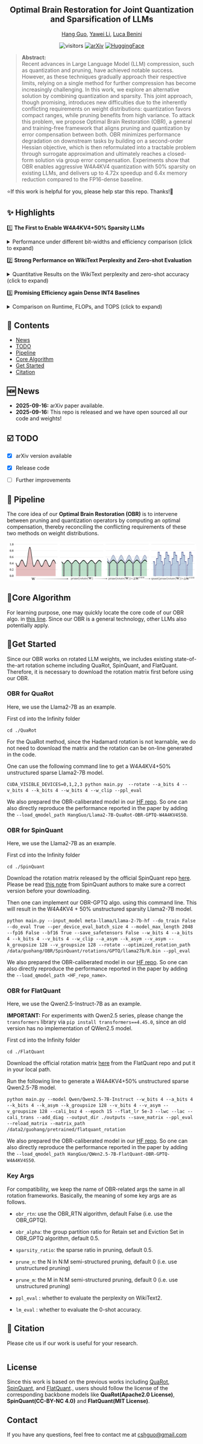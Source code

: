 
<div align="center">

<h2>
Optimal Brain Restoration for Joint Quantization and Sparsification of LLMs 
</h2>

[Hang Guo](https://csguoh.github.io/), [Yawei Li](https://yaweili.bitbucket.io/), [Luca Benini](https://ee.ethz.ch/the-department/people-a-z/person-detail.luca-benini.html)

![visitors](https://visitor-badge.laobi.icu/badge?page_id=cshguo.OBR)
[![arXiv](https://img.shields.io/badge/arXiv-2509.11177-b31b1b.svg)](http://arxiv.org/abs/2509.11177)
[![HuggingFace](https://img.shields.io/badge/HuggingFace-OBR-yellow.svg?logo=huggingface)](https://huggingface.co/collections/HangGuo/optimal-brain-resotration-689863c8687d3aeed27f9a96)

</div>

> **Abstract:**  
Recent advances in Large Language Model (LLM) compression, such as quantization and pruning, have achieved notable success. However, as these techniques gradually approach their respective limits, relying on a single method for further compression has become increasingly challenging. In this work, we explore an alternative solution by combining quantization and sparsity. This joint approach, though promising, introduces new difficulties due to the inherently conflicting requirements on weight distributions: quantization favors compact ranges, while pruning benefits from high variance. To attack this problem, we propose Optimal Brain Restoration (OBR), a general and training-free framework that aligns pruning and quantization by error compensation between both. OBR minimizes performance degradation on downstream tasks by building on a second-order Hessian objective, which is then reformulated into a tractable problem through surrogate approximation and ultimately reaches a closed-form solution via group error compensation. Experiments show that OBR enables aggressive W4A4KV4 quantization with 50% sparsity on existing LLMs, and delivers up to 4.72x speedup and 6.4x memory reduction compared to the FP16-dense baseline.

⭐If this work is helpful for you, please help star this repo. Thanks!🤗

## ✨ Highlights

1️⃣ **The First to Enable W4A4KV4+50% Sparsity LLMs** 


<details>
<summary>Performance under different bit-widths and efficiency comparison (click to expand)</summary>

<p align="center">
    <img src="assets/motivation.jpg" style="border-radius: 15px">
</p>
</details>



2️⃣ **Strong Performance on WikiText Perplexity and Zero-shot Evaluation**

<details>
<summary>Quantitative Results on the WikiText perplexity and zero-shot accuracy (click to expand)</summary>

<p align="center">
    <img src="assets/exp_flatquant.jpg" style="border-radius: 15px">
</p>
</details>


3️⃣ **Promising Efficiency again Dense INT4  Baselines** 

<details>
<summary>Comparison on Runtime, FLOPs, and TOPS (click to expand)</summary>

<p align="center">
    <img src="assets/exp_efficiency.jpg" width="600" style="border-radius: 15px">
</p>
</details>

## 📑 Contents

- [News](#news)
- [TODO](#todo)
- [Pipeline](#pipeline)
- [Core Algorithm](#core_algorithm)
- [Get Started](#get_started)
- [Citation](#cite)

## <a name="news"></a> 🆕 News

- **2025-09-16:** arXiv paper available.
- **2025-09-16:** This repo is released and we have open sourced all our code and weights!



## <a name="todo"></a> ☑️ TODO

- [x] arXiv version available 
- [x] Release code
- [ ] Further improvements


## <a name="pipeline"></a> 👀 Pipeline

The core idea of our **Optimal Brain Restoration (OBR)**  is to intervene between pruning and quantization operators by computing an optimal compensation, thereby reconciling the conflicting requirements of these two methods on weight distributions.


<p align="center">
    <img src="assets/pipeline.jpg" style="border-radius: 15px">
</p>



##  <a name="core_algorithm"></a> 🎈Core Algorithm

For learning purpose, one may quickly locate the core code of our OBR algo. in [this line](https://github.com/csguoh/OBR/blob/4ccfd46eb3062fc432408816ece4530e71e8091b/QuaRot/obr_utils.py#L186). Since our OBR is a general technology, other LLMs also potentially apply.




##  <a name="get_started"></a> 💪Get Started

Since our OBR works on rotated LLM weights, we includes existing state-of-the-art rotation scheme including QuaRot, SpinQuant, and FlatQuant. Therefore, it is necessary to download the rotation matrix first before using our OBR.



### OBR for QuaRot
Here, we use the Llama2-7B as an example.

First cd into the Infinity folder

```
cd ./QuaRot
```

For the  QuaRot method, since the Hadamard rotation is not learnable, we do not need to download the matrix and the rotation can be on-line generated in the code.

One can use the following command line to get a W4A4KV4+50% unstructured sparse Llama2-7B model.

```
CUDA_VISIBLE_DEVICES=0,1,2,3 python main.py  --rotate --a_bits 4 --v_bits 4 --k_bits 4 --w_bits 4 --w_clip --ppl_eval
```

We also prepared the OBR-caliberated model in our [HF repo](https://huggingface.co/collections/HangGuo/optimal-brain-resotration-689863c8687d3aeed27f9a96). So one can also directly reproduce the performance reported in the paper by adding the `--load_qmodel_path HangGuo/Llama2-7B-QuaRot-OBR-GPTQ-W4A4KV4S50`. 

### OBR for SpinQuant

Here, we use the Llama2-7B as an example.

First cd into the Infinity folder

```
cd ./SpinQuant
```

Download the rotation matrix released by the official SpinQuant repo [here](https://drive.google.com/drive/folders/1nV9juzE6_OHr10y6Ke5KCyOiGqDr0srX). Please be read [this note](https://github.com/facebookresearch/SpinQuant?tab=readme-ov-file#note) from SpinQuant authors to make sure a correct version before your downloading. 

Then one can implement our OBR-GPTQ algo. using this command line. This will result in the W4A4KV4 + 50% unstructured sparsity Llama2-7B model. 

```
python main.py --input_model meta-llama/Llama-2-7b-hf --do_train False --do_eval True --per_device_eval_batch_size 4 --model_max_length 2048 --fp16 False --bf16 True --save_safetensors False --w_bits 4 --a_bits 4 --k_bits 4 --v_bits 4 --w_clip --a_asym --k_asym --v_asym --k_groupsize 128 --v_groupsize 128 --rotate --optimized_rotation_path /data/guohang/OBR/SpinQuant/rotations/GPTQ/llama27b/R.bin --ppl_eval
```

We also prepared the OBR-caliberated model in our [HF repo](https://huggingface.co/collections/HangGuo/optimal-brain-resotration-689863c8687d3aeed27f9a96). So one can also directly reproduce the performance reported in the paper by adding the `--load_qmodel_path <HF_repo_name>`. 

### OBR for FlatQuant

Here, we use the Qwen2.5-Instruct-7B as an example.

**IMPORTANT:**  For experiments with Qwen2.5 series, please change the `transformers` library via `pip install transformers==4.45.0`, since an old version has no implementation of QWen2.5 model. 


First cd into the Infinity folder

```
cd ./FlatQuant
```

Download the official rotation matrix [here](https://huggingface.co/ruikangliu/FlatQuant/tree/main/qwen-2.5-instruct-7b/w4a4) from the FlatQuant repo and put it in your local  path. 

Run the following line to generate a W4A4KV4+50% unstructured sparse Qwen2.5-7B model.

```
python main.py --model Qwen/Qwen2.5-7B-Instruct --w_bits 4 --a_bits 4 --k_bits 4 --k_asym --k_groupsize 128 --v_bits 4 --v_asym --v_groupsize 128 --cali_bsz 4 --epoch 15 --flat_lr 5e-3 --lwc --lac --cali_trans --add_diag --output_dir ./outputs --save_matrix --ppl_eval --reload_matrix --matrix_path /data2/guohang/pretrained/flatquant_rotation
```

We also prepared the OBR-caliberated model in our [HF repo](https://huggingface.co/collections/HangGuo/optimal-brain-resotration-689863c8687d3aeed27f9a96). So one can also directly reproduce the performance reported in the paper by adding the `--load_qmodel_path HangGuo/QWen2.5-7B-FlatQuant-OBR-GPTQ-W4A4KV4S50`. 

### Key Args

For compatibility, we keep the name of  OBR-related args the same in all rotation frameworks. Basically, the meaning of some key args are as follows.


- `obr_rtn`: use the OBR_RTN algorithm, default False (i.e. use the OBR_GPTQ).

- `obr_alpha`: the group partition ratio for Retain set and Eviction Set in OBR_GPTQ algorithm, default 0.5.

- `sparsity_ratio`: the sparse ratio in pruning, default 0.5.

- `prune_n`: the N in N:M semi-structured pruning, default 0 (i.e. use unstructured pruning)


- `prune_m`: the M in N:M semi-structured pruning, default 0 (i.e. use unstructured pruning)


- `ppl_eval` : whether to evaluate the perplexity on WikiText2.

- `lm_eval` : whether to evaluate the 0-shot accuracy.



## <a name="cite"></a> 🥰 Citation

Please cite us if our work is useful for your research.

```

```

## License

Since this work is  based on the previous works including [QuaRot](https://github.com/spcl/QuaRot), [SpinQuant](https://github.com/facebookresearch/SpinQuant), and [FlatQuant](https://github.com/ruikangliu/FlatQuant)., users should follow the license of the corresponding backbone models like **QuaRot(Apache2.0 License)**, **SpinQuant(CC-BY-NC 4.0)** and **FlatQuant(MIT License)**.


## Contact

If you have any questions, feel free to contact me at cshguo@gmail.com










